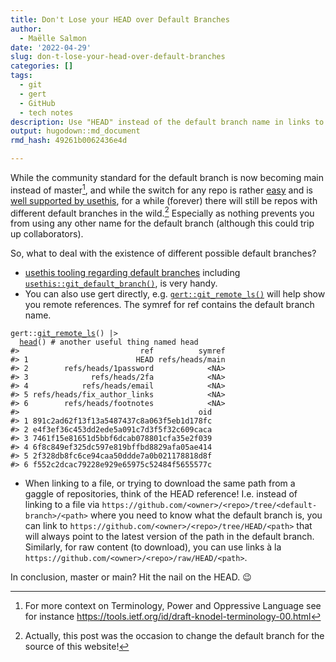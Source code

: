 ```yaml
---
title: Don't Lose your HEAD over Default Branches
author:
  - Maëlle Salmon
date: '2022-04-29'
slug: don-t-lose-your-head-over-default-branches
categories: []
tags:
  - git
  - gert
  - GitHub
  - tech notes
description: Use "HEAD" instead of the default branch name in links to files on GitHub, as it will work for any default branch name.
output: hugodown::md_document
rmd_hash: 49261b0062436e4d

---
```


While the community standard for the default branch is now becoming main instead of master[^1], and while the switch for any repo is rather [easy](https://www.hanselman.com/blog/easily-rename-your-git-default-branch-from-master-to-main) and is [well supported by usethis](https://www.tidyverse.org/blog/2021/10/renaming-default-branch/), for a while (forever) there will still be repos with different default branches in the wild.[^2] Especially as nothing prevents you from using any other name for the default branch (although this could trip up collaborators).

So, what to deal with the existence of different possible default branches?

-   [usethis tooling regarding default branches](https://www.tidyverse.org/blog/2021/10/renaming-default-branch/) including [`usethis::git_default_branch()`](https://usethis.r-lib.org/reference/git-default-branch.html), is very handy.
-   You can also use gert directly, e.g. [`gert::git_remote_ls()`](https://docs.ropensci.org/gert/reference/git_fetch.html) will help show you remote references. The symref for ref contains the default branch name.

<div class="highlight">

<pre class='chroma'><code class='language-r' data-lang='r'><span class='nf'>gert</span><span class='nf'>::</span><span class='nf'><a href='https://docs.ropensci.org/gert/reference/git_fetch.html'>git_remote_ls</a></span><span class='o'>(</span><span class='o'>)</span> |&gt;
  <span class='nf'><a href='https://rdrr.io/r/utils/head.html'>head</a></span><span class='o'>(</span><span class='o'>)</span> <span class='c'># another useful thing named head</span>
<span class='c'>#&gt;                           ref          symref</span>
<span class='c'>#&gt; 1                        HEAD refs/heads/main</span>
<span class='c'>#&gt; 2        refs/heads/1password            &lt;NA&gt;</span>
<span class='c'>#&gt; 3              refs/heads/2fa            &lt;NA&gt;</span>
<span class='c'>#&gt; 4            refs/heads/email            &lt;NA&gt;</span>
<span class='c'>#&gt; 5 refs/heads/fix_author_links            &lt;NA&gt;</span>
<span class='c'>#&gt; 6        refs/heads/footnotes            &lt;NA&gt;</span>
<span class='c'>#&gt;                                        oid</span>
<span class='c'>#&gt; 1 891c2ad62f13f13a5487437c8a063f5eb1d178fc</span>
<span class='c'>#&gt; 2 e4f3ef36c453dd2ede5a091c7d3f5f32c609caca</span>
<span class='c'>#&gt; 3 7461f15e81651d5bbf6dcab078801cfa35e2f039</span>
<span class='c'>#&gt; 4 6f8c849ef325dc597e819bffbd8829afa05ae414</span>
<span class='c'>#&gt; 5 2f328db8fc6ce94caa50ddde7a0b021178818d8f</span>
<span class='c'>#&gt; 6 f552c2dcac79228e929e65975c52484f5655577c</span></code></pre>

</div>

-   When linking to a file, or trying to download the same path from a gaggle of repositories, think of the HEAD reference! I.e. instead of linking to a file via `https://github.com/<owner>/<repo>/tree/<default-branch>/<path>` where you need to know what the default branch is, you can link to `https://github.com/<owner>/<repo>/tree/HEAD/<path>` that will always point to the latest version of the path in the default branch. Similarly, for raw content (to download), you can use links à la `https://github.com/<owner>/<repo>/raw/HEAD/<path>`.

In conclusion, master or main? Hit the nail on the HEAD. :wink:

[^1]: For more context on Terminology, Power and Oppressive Language see for instance <https://tools.ietf.org/id/draft-knodel-terminology-00.html>

[^2]: Actually, this post was the occasion to change the default branch for the source of this website!

